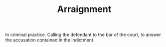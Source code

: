 ---
title: Arraignment
letter: A
permalink: "/definitions/arraignment.html"
body: In criminal practice. Calling tbe defendant to the bar of the court, to answer
  the accusation contained in the indictment
published_at: '2018-07-07'
layout: post
---
